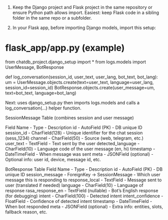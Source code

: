 1.	Keep the Django project and Flask project in the same repository or ensure Python path allows import. Easiest: keep Flask code in a sibling folder in the same repo or a subfolder.

3.	In your Flask app, before importing Django models, import this setup:

# flask_app/app.py (example)
from chatdb_project.django_setup import *
from logs.models import UserMessage, BotResponse

def log_conversation(session_id, user_text, user_lang, bot_text, bot_lang):
    um = UserMessage.objects.create(text=user_text, language=user_lang, session_id=session_id)
    BotResponse.objects.create(user_message=um, text=bot_text, language=bot_lang)

Next:
  uses django_setup.py then imports logs.models and calls a log_conversation(...) helper function.

SessionMessage Table (combines session and user message)

Field Name  -  Type -  Description 
id - AutoField (PK)  -  DB unique ID
session_id -  CharField(128)  -   Unique identifier for the chat session (sess_1234)
channel  -  CharField(50)  -  Source (web, telegram, etc.)
user_text -  TextField -  Text sent by the user
detected_language -  CharField(10)  -   Language code of the user message (en, hi)
timestamp  -   DateTimeField  -   When message was sent
meta  -    JSONField (optional)  -   Optional info: user id, device, message id, etc.

BotResponse Table
Field Name  -  Type  -  Description
id  -  AutoField (PK)  -  DB unique ID
session_message   -   ForeignKey → SessionMessage   -  Which user message this is responding to
response_local  -  TextField   -  Message sent to user (translated if needed)
language -  CharField(10)   -  Language of response
rasa_response_en  -  TextField (nullable)  -  Bot’s English response (for debugging)
intent  -  CharField(100)  -  Detected intent
intent_confidence  -  FloatField  -  Confidence of detected intent
timestamp  -  DateTimeField  -  When bot responded
meta  -  JSONField (optional)   -  Extra info: entities, slots, fallback reason, etc.

    
